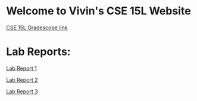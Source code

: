 # Welcome to Vivin's CSE 15L Website

[CSE 15L Gradescope link](https://www.gradescope.com/courses/346317)

# Lab Reports:
[Lab Report 1](https://vivin2709.github.io/cse15l-lab-reports/labreport1week2.html)

[Lab Report 2](https://vivin2709.github.io/cse15l-lab-reports/Labreport2week4.html)

[Lab Report 3](https://vivin2709.github.io/cse15l-lab-reports/lab-report-3-week6.html)




